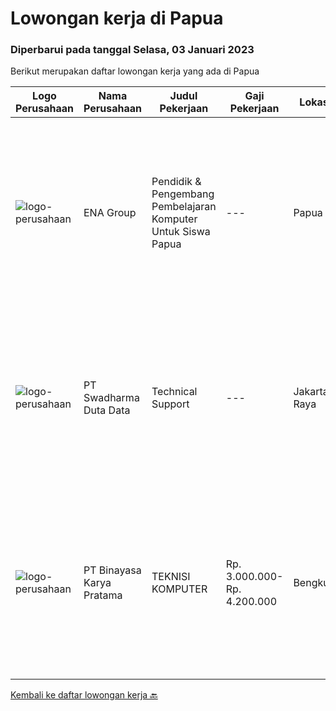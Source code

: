 
  # Lowongan kerja di Papua

  ### Diperbarui pada tanggal Selasa, 03 Januari 2023

  Berikut merupakan daftar lowongan kerja yang ada di Papua

  |Logo Perusahaan | Nama Perusahaan | Judul Pekerjaan | Gaji Pekerjaan | Lokasi | Deskripsi | Tanggal diunggah | Pranala |
  | -------------- | --------------- | --------------- | --------- | --------- | -------------- | ------- | ----------- |
  |![logo-perusahaan](https://image-service-cdn.seek.com.au/ff3c56e1b21d8c43578e79ecd60e32611fd8adf5/ee4dce1061f3f616224767ad58cb2fc751b8d2dc)|ENA Group|Pendidik & Pengembang Pembelajaran Komputer Untuk Siswa Papua|---|Papua|Yayasan Alirena fokus untuk memajukan SDM asli Papua, yang selama ini sangat tertinggal dalam area-area foundational. Pembelajaran komputer harus...|Senin, 02 Januari 2023|https://www.jobstreet.co.id/id/job/pendidik-pengembang-pembelajaran-komputer-untuk-siswa-papua-4155979?token=0~a04ce78d-ed15-41d0-905e-5ed0074f1671&sectionRank=1&jobId=jobstreet-id-job-4155979|
|![logo-perusahaan](https://image-service-cdn.seek.com.au/0f683dc67275bb803453d1e92fb7cd7b12b824b6/ee4dce1061f3f616224767ad58cb2fc751b8d2dc)|PT Swadharma Duta Data|Technical Support|---|Jakarta Raya|Pendidikan minimum D3/S1 Jurusan IT IPK Minimum 2.75 Memiliki pengalaman minimal 1 tahun (diutamakan) telah berhasil menyelesaikan ujian sertifikasi...|Jumat, 30 Desember 2022|https://www.jobstreet.co.id/id/job/technical-support-4161848?token=0~a04ce78d-ed15-41d0-905e-5ed0074f1671&sectionRank=2&jobId=jobstreet-id-job-4161848|
|![logo-perusahaan](https://image-service-cdn.seek.com.au/7683c13df98531e06c6746a4aaa4a41636e7bb3a/ee4dce1061f3f616224767ad58cb2fc751b8d2dc)|PT Binayasa Karya Pratama|TEKNISI KOMPUTER|Rp. 3.000.000-Rp. 4.200.000|Bengkulu|Tanggung Jawab Pekerjaan: Melakukan pemantauan terhadap perangkat serta maintenance yang bersifat preventif seperti update patch Operating System dan...|Jumat, 23 Desember 2022|https://www.jobstreet.co.id/id/job/teknisi-komputer-4154664?token=0~a04ce78d-ed15-41d0-905e-5ed0074f1671&sectionRank=3&jobId=jobstreet-id-job-4154664|


  [Kembali ke daftar lowongan kerja 🔙](../README.md#daftar-lowongan-kerja)
  